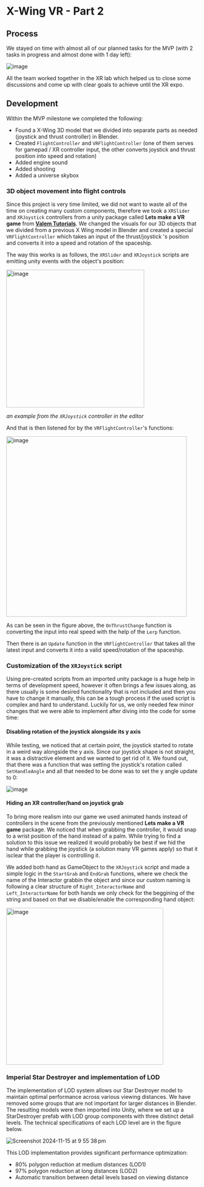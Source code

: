 # X-Wing VR - Part 2

## Process
We stayed on time with almost all of our planned tasks for the MVP (with 2 tasks in progress and almost done with 1 day left):

![image](https://github.com/user-attachments/assets/2094c252-18ca-4192-bd56-ca477a0f6646)

All the team worked together in the XR lab which helped us to close some discussions and come up with clear goals to achieve until the XR expo.


## Development
Within the MVP milestone we completed the following:
- Found a X-Wing 3D model that we divided into separate parts as needed (joystick and thrust controller) in Blender.
- Created `FlightController` and `VRFlightController` (one of them serves for gamepad / XR controller input, the other converts joystick and thrust position into speed and rotation)
- Added engine sound
- Added shooting
- Added a universe skybox

### 3D object movement into flight controls
Since this project is very time limited, we did not want to waste all of the time on creating many custom components, therefore we took a `XRSlider` and `XRJoystick` controllers from a unity package called **Lets make a VR game** from **[Valem Tutorials](https://www.youtube.com/@ValemTutorials)**. We changed the visuals for our 3D objects that we divided from a previous X Wing model in Blender and created a special `VRFlightController` which takes an input of the thrust/joystick 's position and converts it into a speed and rotation of the spaceship.

The way this works is as follows, the `XRSlider` and `XRJoystick` scripts are emitting unity events with the object's position:

<img width="363" alt="image" src="https://github.com/user-attachments/assets/07f124e2-03e3-4860-a15d-0e1edb5c5eab">

_an example from the `XRJoystick` controller in the editor_


And that is then listened for by the `VRFlightController`'s functions:

<img width="475" alt="image" src="https://github.com/user-attachments/assets/620f6ba9-68a9-4260-8e54-85d7b62c3e74">

As can be seen in the figure above, the `OnThrustChange` function is converting the input into real speed with the help of the `Lerp` function.

Then there is an `Update` function in the `VRFlightController` that takes all the latest input and converts it into a valid speed/rotation of the spaceship.

### Customization of the `XRJoystick` script
Using pre-created scripts from an imported unity package is a huge help in terms of development speed, however it often brings a few issues along, as there usually is some desired functionality that is not included and then you have to change it manually, this can be a tough process if the used script is complex and hard to understand. Luckily for us, we only needed few minor changes that we were able to implement after diving into the code for some time:

#### Disabling rotation of the joystick alongside its y axis
While testing, we noticed that at certain point, the joystick started to rotate in a weird way alongside the y axis. Since our joystick shape is not straight, it was a distractive element and we wanted to get rid of it. We found out, that there was a function that was setting the joystick's rotation called `SetHandleAngle` and all that needed to be done was to set the y angle update to 0: 

![image](https://github.com/user-attachments/assets/64675979-d6f7-4211-ae83-2246eaa7bf48)

#### Hiding an XR controller/hand on joystick grab
To bring more realism into our game we used animated hands instead of controllers in the scene from the previously mentioned **Lets make a VR game** package. We noticed that when grabbing the controller, it would snap to a wrist position of the hand instead of a palm. While trying to find a solution to this issue we realized it would probably be best if we hid the hand while grabbing the joystick (a solution many VR games apply) so that it isclear that the player is controlling it.

We added both hand as GameObject to the `XRJoystick` script and made a simple logic in the `StartGrab` and `EndGrab` functions, where we check the name of the Interactor grabbin the object and since our custom naming is following a clear structure of `Right_InteractorName` and `Left_InteractorName` for both hands we only check for the beggining of the string and based on that we disable/enable the corresponding hand object:

<img width="413" alt="image" src="https://github.com/user-attachments/assets/7ab4c50a-241a-4dce-b61b-d62de9dd972d">

### Imperial Star Destroyer and implementation of LOD
The implementation of LOD system allows our Star Destroyer model to maintain optimal performance across various viewing distances. We have removed some groups that are not important for larger distances in Blender. The resulting models were then imported into Unity, where we set up a StarDestroyer prefab with LOD group components with three distinct detail levels. The technical specifications of each LOD level are in the figure below.

![Screenshot 2024-11-15 at 9 55 38 pm](https://github.com/user-attachments/assets/ab40b680-ab11-4542-a9b8-30b7a2677434)

This LOD implementation provides significant performance optimization:
- 80% polygon reduction at medium distances (LOD1)
- 97% polygon reduction at long distances (LOD2)
- Automatic transition between detail levels based on viewing distance


